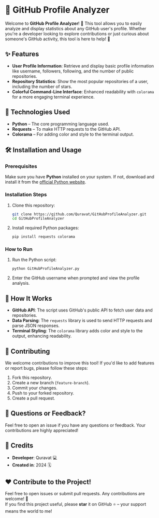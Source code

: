 # 🚀 GitHub Profile Analyzer

Welcome to **GitHub Profile Analyzer**! 🎉 This tool allows you to easily analyze and display statistics about any GitHub user's profile. Whether you're a developer looking to explore contributions or just curious about someone's GitHub activity, this tool is here to help! 🌟

## ✨ Features

- **User Profile Information**: Retrieve and display basic profile information like username, followers, following, and the number of public repositories.
- **Repository Statistics**: Show the most popular repositories of a user, including the number of stars.
- **Colorful Command-Line Interface**: Enhanced readability with `colorama` for a more engaging terminal experience.

## 🔧 Technologies Used

- **Python** – The core programming language used.
- **Requests** – To make HTTP requests to the GitHub API.
- **Colorama** – For adding color and style to the terminal output.

## 🛠️ Installation and Usage

### Prerequisites

Make sure you have **Python** installed on your system. If not, download and install it from the [official Python website](https://www.python.org/downloads/).

### Installation Steps

1. Clone this repository:
   ```bash
   git clone https://github.com/Quravat/GitHubProfileAnalyzer.git
   cd GitHubProfileAnalyzer
   ```

2. Install required Python packages:
   ```bash
   pip install requests colorama
   ```

### How to Run

1. Run the Python script:
   ```bash
   python GitHubProfileAnalyzer.py
   ```

2. Enter the GitHub username when prompted and view the profile analysis.

## 📝 How It Works

- **GitHub API**: The script uses GitHub's public API to fetch user data and repositories.
- **Data Parsing**: The `requests` library is used to send HTTP requests and parse JSON responses.
- **Terminal Styling**: The `colorama` library adds color and style to the output, enhancing readability.

## 🤝 Contributing

We welcome contributions to improve this tool! If you'd like to add features or report bugs, please follow these steps:

1. Fork this repository.
2. Create a new branch (`feature-branch`).
3. Commit your changes.
4. Push to your forked repository.
5. Create a pull request.

## 💬 Questions or Feedback?

Feel free to open an issue if you have any questions or feedback. Your contributions are highly appreciated!


## 📝 Credits

- **Developer**: Quravat 💻  
- **Created in**: 2024 🗓️  

## ❤️ Contribute to the Project!

Feel free to open issues or submit pull requests. Any contributions are welcome! 🙌  
If you find this project useful, please **star** it on GitHub ⭐ – your support means the world to me!  